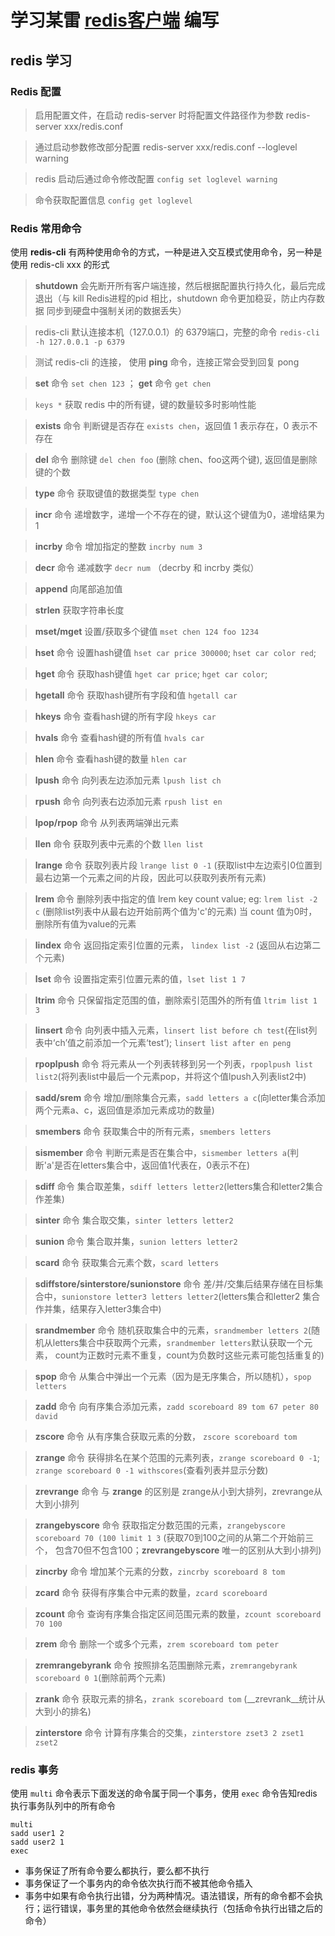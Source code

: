 #  学习某雷 [redis客户端](https://cnodejs.org/topic/573b5482b507f69e1dd89fcb) 编写

## redis 学习

### Redis 配置

> 启用配置文件，在启动 redis-server 时将配置文件路径作为参数 redis-server xxx/redis.conf

> 通过启动参数修改部分配置 redis-server xxx/redis.conf --loglevel warning

> redis 启动后通过命令修改配置 `config set loglevel warning`

> 命令获取配置信息 `config get loglevel`

### Redis 常用命令

使用 __redis-cli__ 有两种使用命令的方式，一种是进入交互模式使用命令，另一种是使用 redis-cli xxx 的形式

> __shutdown__  会先断开所有客户端连接，然后根据配置执行持久化，最后完成退出（与 kill Redis进程的pid 相比，shutdown 命令更加稳妥，防止内存数据
同步到硬盘中强制关闭的数据丢失）

> redis-cli 默认连接本机（127.0.0.1）的 6379端口，完整的命令 `redis-cli -h 127.0.0.1 -p 6379`

> 测试 redis-cli 的连接， 使用 __ping__ 命令，连接正常会受到回复 pong 

> __set__ 命令 `set chen 123` ； __get__ 命令 `get chen`

> `keys *` 获取 redis 中的所有键，键的数量较多时影响性能

> __exists__ 命令 判断键是否存在 `exists chen`，返回值 1 表示存在，0 表示不存在

> __del__ 命令 删除键 `del chen foo` (删除 chen、foo这两个键), 返回值是删除键的个数

> __type__ 命令 获取键值的数据类型 `type chen`

> __incr__ 命令 递增数字，递增一个不存在的键，默认这个键值为0，递增结果为1

> __incrby__ 命令 增加指定的整数 `incrby num 3`

> __decr__ 命令 递减数字 `decr num` （decrby 和 incrby 类似）

> __append__ 向尾部追加值

> __strlen__ 获取字符串长度

> __mset/mget__ 设置/获取多个键值 `mset chen 124 foo 1234`

> __hset__ 命令 设置hash键值 `hset car price 300000`; `hset car color red`;

> __hget__ 命令 获取hash键值 `hget car price`; `hget car color`;

> __hgetall__ 命令 获取hash键所有字段和值 `hgetall car`

> __hkeys__ 命令 查看hash键的所有字段 `hkeys car`

> __hvals__ 命令 查看hash键的所有值 `hvals car`

> __hlen__ 命令 查看hash键的数量 `hlen car`

> __lpush__ 命令 向列表左边添加元素 `lpush list ch`

> __rpush__ 命令 向列表右边添加元素 `rpush list en`

> __lpop/rpop__ 命令 从列表两端弹出元素

> __llen__ 命令 获取列表中元素的个数 `llen list`

> __lrange__ 命令 获取列表片段 `lrange list 0 -1` (获取list中左边索引0位置到最右边第一个元素之间的片段，因此可以获取列表所有元素)

> __lrem__ 命令 删除列表中指定的值 lrem key count value;  eg: `lrem list -2 c` (删除list列表中从最右边开始前两个值为'c'的元素)
  当 count 值为0时，删除所有值为value的元素

> __lindex__ 命令 返回指定索引位置的元素， `lindex list -2` (返回从右边第二个元素)

> __lset__ 命令 设置指定索引位置元素的值，`lset list 1 7`

> __ltrim__ 命令 只保留指定范围的值，删除索引范围外的所有值 `ltrim list 1 3`

> __linsert__ 命令 向列表中插入元素，`linsert list before ch test`(在list列表中‘ch’值之前添加一个元素‘test’); `linsert list after en peng`

> __rpoplpush__ 命令 将元素从一个列表转移到另一个列表，`rpoplpush list list2`(将列表list中最后一个元素pop，并将这个值lpush入列表list2中)

> __sadd/srem__ 命令 增加/删除集合元素，`sadd letters a c`(向letter集合添加两个元素a、c，返回值是添加元素成功的数量)

> __smembers__ 命令 获取集合中的所有元素，`smembers letters`

> __sismember__ 命令 判断元素是否在集合中，`sismember letters a`(判断'a'是否在letters集合中，返回值1代表在，0表示不在)

> __sdiff__ 命令 集合取差集，`sdiff letters letter2`(letters集合和letter2集合作差集)

> __sinter__ 命令 集合取交集，`sinter letters letter2`

> __sunion__ 命令 集合取并集，`sunion letters letter2`

> __scard__ 命令 获取集合元素个数，`scard letters`

> __sdiffstore/sinterstore/sunionstore__ 命令 差/并/交集后结果存储在目标集合中，`sunionstore letter3 letters letter2`(letters集合和letter2
集合作并集，结果存入letter3集合中)

> __srandmember__ 命令 随机获取集合中的元素，`srandmember letters 2`(随机从letters集合中获取两个元素，`srandmember letters`默认获取一个元素，
count为正数时元素不重复，count为负数时这些元素可能包括重复的)

> __spop__ 命令 从集合中弹出一个元素（因为是无序集合，所以随机），`spop letters`

> __zadd__ 命令 向有序集合添加元素，`zadd scoreboard 89 tom 67 peter 80 david`

> __zscore__ 命令 从有序集合获取元素的分数， `zscore scoreboard tom`

> __zrange__ 命令 获得排名在某个范围的元素列表，`zrange scoreboard 0 -1`; `zrange scoreboard 0 -1 withscores`(查看列表并显示分数)

> __zrevrange__ 命令 与 __zrange__ 的区别是 zrange从小到大排列，zrevrange从大到小排列

> __zrangebyscore__ 命令 获取指定分数范围的元素，`zrangebyscore scoreboard 70 (100 limit 1 3` (获取70到100之间的从第二个开始前三个，
包含70但不包含100；__zrevrangebyscore__ 唯一的区别从大到小排列)

> __zincrby__ 命令 增加某个元素的分数，`zincrby scoreboard 8 tom`

> __zcard__ 命令 获得有序集合中元素的数量，`zcard scoreboard`

> __zcount__ 命令 查询有序集合指定区间范围元素的数量，`zcount scoreboard 70 100`

> __zrem__  命令 删除一个或多个元素，`zrem scoreboard tom peter`

> __zremrangebyrank__ 命令 按照排名范围删除元素，`zremrangebyrank scoreboard 0 1`(删除前两个元素)

> __zrank__ 命令 获取元素的排名，`zrank scoreboard tom` (__zrevrank__统计从大到小的排名)

> __zinterstore__ 命令 计算有序集合的交集，`zinterstore zset3 2 zset1 zset2`

### redis 事务

使用 `multi` 命令表示下面发送的命令属于同一个事务，使用 `exec` 命令告知redis执行事务队列中的所有命令

```
multi
sadd user1 2
sadd user2 1
exec
```
* 事务保证了所有命令要么都执行，要么都不执行
* 事务保证了一个事务内的命令依次执行而不被其他命令插入
* 事务中如果有命令执行出错，分为两种情况。语法错误，所有的命令都不会执行；运行错误，事务里的其他命令依然会继续执行（包括命令执行出错之后的命令）